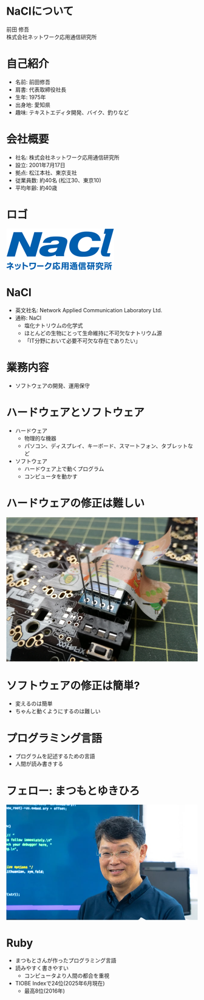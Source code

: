 # NaClについて

前田 修吾  
株式会社ネットワーク応用通信研究所

# 自己紹介

* 名前: 前田修吾
* 肩書: 代表取締役社長
* 生年: 1975年
* 出身地: 愛知県
* 趣味: テキストエディタ開発、バイク、釣りなど

# 会社概要

* 社名: 株式会社ネットワーク応用通信研究所
* 設立: 2001年7月17日
* 拠点: 松江本社、東京支社
* 従業員数: 約40名 (松江30、東京10)
* 平均年齢: 約40歳

# ロゴ

![NaCl](nacl-logo.png)

# NaCl

* 英文社名: Network Applied Communication Laboratory Ltd.
* 通称: NaCl
  * 塩化ナトリウムの化学式
  * ほとんどの生物にとって生命維持に不可欠なナトリウム源
  * 「IT分野において必要不可欠な存在でありたい」

# 業務内容

* ソフトウェアの開発、運用保守

# ハードウェアとソフトウェア

* ハードウェア
  * 物理的な機器
  * パソコン、ディスプレイ、キーボード、スマートフォン、タブレットなど
* ソフトウェア
  * ハードウェア上で動くプログラム
  * コンピュータを動かす

# ハードウェアの修正は難しい

![キーボードの組み立て](keyboard_building.jpg)

# ソフトウェアの修正は簡単?

* 変えるのは簡単
* ちゃんと動くようにするのは難しい

# プログラミング言語

* プログラムを記述するための言語
* 人間が読み書きする

# フェロー: まつもとゆきひろ

![まつもとゆきひろ](matz.jpg)

# Ruby

* まつもとさんが作ったプログラミング言語
* 読みやすく書きやすい
  * コンピュータより人間の都合を重視
* TIOBE Indexで24位(2025年6月現在)
  * 最高8位(2016年)
